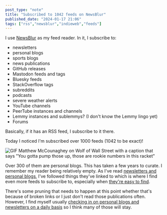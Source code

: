 ```yaml
---
post_type: "note" 
title: "Subscribed to 1042 feeds on NewsBlur"
published_date: "2024-01-17 21:06"
tags: ["rss","newsblur","indieweb","feeds"]
---
```


I use [NewsBlur](https://www.newsblur.com/) as my feed reader. In it, I subscribe to:

- newsletters
- personal blogs
- sports blogs
- news publications
- GitHub releases
- Mastodon feeds and tags
- Bluesky feeds
- StackOverflow tags
- subreddits
- podcasts
- severe weather alerts
- YouTube channels
- PeerTube instances and channels
- Lemmy instances and sublemmys? (I don't know the Lemmy lingo yet)
- Forums

Basically, if it has an RSS feed, I subscribe to it there. 

Today I noticed I'm subscribed over 1000 feeds (1042 to be exact)! 

![GIF Matthew McCounaghey on Wolf of Wall Street with a caption that says "You gotta pump those up, those are rookie numbers in this racket"](https://media.giphy.com/media/YmQLj2KxaNz58g7Ofg/giphy.gif)

Over 300 of them are personal blogs. This has taken a few years to curate. I remember my reader being relatively empty. As I've read [newsletters and personal blogs](https://peopleandblogs.com/), I've followed things they've linked to which is where I find even more feeds to subscribe to, especially when [they're easy to find](https://rknight.me/blog/please-expose-your-rss/). 

There's some pruning that needs to happen at this point whether that's because of broken links or I just don't read those publications often. However, I find myself usually [checking in on personal blogs and newsletters on a daily basis](/feed/simplifying-feed-publishing-workflow) so I think many of those will stay.